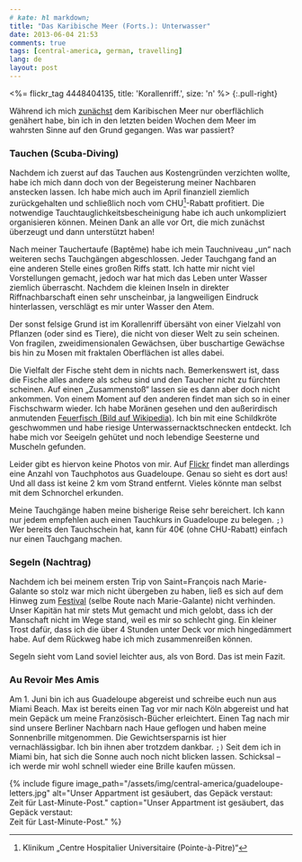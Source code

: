 ```yaml
---
# kate: hl markdown;
title: "Das Karibische Meer (Forts.): Unterwasser"
date: 2013-06-04 21:53
comments: true
tags: [central-america, german, travelling]
lang: de
layout: post
---
```


<%= flickr_tag 4448404135, title: 'Korallenriff.', size: 'n' %>
{:.pull-right}

Während ich mich [zunächst] dem Karibischen Meer nur oberflächlich genähert habe,
bin ich in den letzten beiden Wochen dem Meer im wahrsten Sinne auf den Grund
gegangen. Was war passiert?

[zunächst]: /2013/05/15/das-karibische-meer/

<!-- more -->

### Tauchen (Scuba-Diving)

Nachdem ich zuerst auf das Tauchen aus Kostengründen verzichten wollte, habe ich
mich dann doch von der Begeisterung meiner Nachbaren anstecken lassen. Ich habe mich
auch im April finanziell ziemlich zurückgehalten und schließlich noch vom CHU[^1]-Rabatt
profitiert. Die notwendige Tauchtauglichkeitsbescheinigung habe ich auch
unkompliziert organisieren können. Meinen Dank an alle vor Ort, die mich zunächst
überzeugt und dann unterstützt haben!

Nach meiner Tauchertaufe (Baptême) habe ich mein Tauchniveau „un“ nach weiteren
sechs Tauchgängen abgeschlossen. Jeder Tauchgang fand an eine anderen Stelle
eines großen Riffs statt. Ich hatte mir nicht viel Vorstellungen gemacht, jedoch
war hat mich das Leben unter Wasser ziemlich überrascht. Nachdem die kleinen Inseln
in direkter Riffnachbarschaft einen sehr unscheinbar, ja langweiligen Eindruck
hinterlassen, verschlägt es mir unter Wasser den Atem.

Der sonst felsige Grund
ist im Korallenriff übersäht von einer Vielzahl von Pflanzen (oder sind es Tiere),
die nicht von dieser Welt zu sein scheinen. Von fragilen, zweidimensionalen Gewächsen,
über buschartige Gewächse bis hin zu Mosen mit fraktalen Oberflächen ist alles
dabei.

Die Vielfalt der Fische steht dem in nichts nach. Bemerkenswert ist, dass die Fische
alles andere als scheu sind und den Taucher nicht zu fürchten scheinen. Auf einen
„Zusammenstoß“ lassen sie es dann aber doch nicht ankommen. Von einem Moment auf
den anderen findet man sich so in einer Fischschwarm wieder. Ich habe Moränen
gesehen und den außerirdisch anmutenden
[Feuerfisch (Bild auf Wikipedia)](http://de.wikipedia.org/wiki/Feuerfisch). Ich
bin mit eine Schildkröte geschwommen und habe riesige Unterwassernacktschnecken
entdeckt. Ich habe mich vor Seeigeln gehütet und noch lebendige Seesterne und Muscheln
gefunden.

Leider gibt es hiervon keine Photos von mir. Auf [Flickr][Gallerie] findet man
allerdings eine Anzahl von Tauchphotos aus Guadeloupe. Genau so sieht es dort aus!
Und all dass ist keine 2 km vom Strand entfernt. Vieles könnte man selbst mit dem
Schnorchel erkunden.

Meine Tauchgänge haben meine bisherige Reise sehr bereichert. Ich kann nur jedem
empfehlen auch einen Tauchkurs in Guadeloupe zu belegen. `;)` Wer bereits den Tauchschein
hat, kann für 40€ (ohne CHU-Rabatt) einfach nur einen Tauchgang machen.

### Segeln (Nachtrag)

Nachdem ich bei meinem ersten Trip von Saint=François nach Marie-Galante so stolz war mich nicht
übergeben zu haben, ließ es sich auf dem Hinweg zum [Festival] (selbe Route nach
Marie-Galante) nicht verhinden. Unser Kapitän hat mir stets Mut gemacht und mich
gelobt, dass ich der Manschaft nicht im Wege stand, weil es mir so schlecht ging.
Ein kleiner Trost dafür, dass ich die über 4 Stunden unter Deck vor mich
hingedämmert habe. Auf dem Rückweg habe ich mich zusammenreißen können.

Segeln sieht vom Land soviel leichter aus, als von Bord. Das ist mein Fazit.

### Au Revoir Mes Amis

Am 1. Juni bin ich aus Guadeloupe abgereist und schreibe euch nun aus Miami Beach.
Max ist bereits einen Tag vor mir nach Köln abgereist und hat mein Gepäck
um meine Französisch-Bücher erleichtert. Einen Tag nach mir sind unsere
Berliner Nachbarn nach Haue geflogen und haben meine Sonnenbrille mitgenommen.
Die Gewichtsersparnis ist hier vernachlässigbar. Ich bin ihnen aber trotzdem dankbar.
`;)` Seit dem ich in Miami bin, hat sich die Sonne auch noch nicht blicken lassen.
Schicksal – ich werde mir wohl schnell wieder eine Brille kaufen müssen.

{% include figure image_path="/assets/img/central-america/guadeloupe-letters.jpg" alt="Unser Appartment ist gesäubert, das Gepäck verstaut: <br> Zeit für Last-Minute-Post." caption="Unser Appartment ist gesäubert, das Gepäck verstaut: <br> Zeit für Last-Minute-Post." %}

[Gallerie]: http://www.flickr.com/photos/myobis/sets/72157623874247087/
[Festival]: /2013/05/26/festival-terre-de-blues/
[^1]: Klinikum „Centre Hospitalier Universitaire (Pointe-à-Pitre)“
